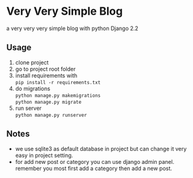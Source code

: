 # Very Very Simple Blog
a very very very simple blog with python Django 2.2

## Usage
1.  clone project
2.  go to project root folder
3.  install requirements with <br/>
	``` pip install -r requirements.txt ```
4. do migrations <br/>
	``` python manage.py makemigrations ``` <br/>
	``` python manage.py migrate ```
5. run server <br/>
	``` python manage.py runserver ```

## Notes
- we use sqlite3 as default database in project but can change it very easy in project setting.
- for add new post or category you can use django admin panel. remember you most first add a category then add a new post.
